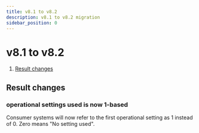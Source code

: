 ```yaml
---
title: v8.1 to v8.2
description: v8.1 to v8.2 migration
sidebar_position: 0
---
```


# v8.1 to v8.2

1. [Result changes](#result-changes)

## Result changes

### operational settings used is now 1-based

Consumer systems will now refer to the first operational setting as 1 instead of 0. Zero means "No setting used".
